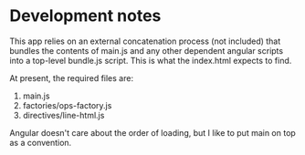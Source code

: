 # Development notes
This app relies on an external concatenation process (not included) that bundles the contents of 
main.js and any other dependent angular scripts into a top-level bundle.js script. This is what 
the index.html expects to find.

At present, the required files are:

1. main.js
2. factories/ops-factory.js
3. directives/line-html.js

Angular doesn't care about the order of loading, but I like to put main on top as a convention.

